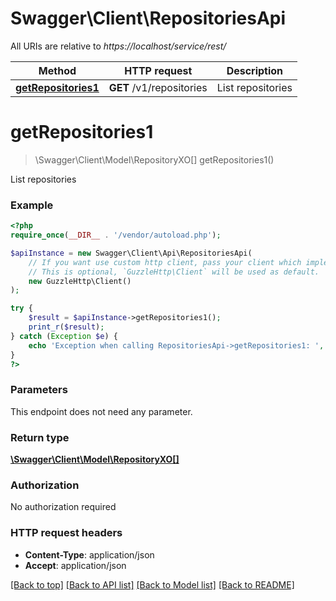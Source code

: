 # Swagger\Client\RepositoriesApi

All URIs are relative to *https://localhost/service/rest/*

Method | HTTP request | Description
------------- | ------------- | -------------
[**getRepositories1**](RepositoriesApi.md#getRepositories1) | **GET** /v1/repositories | List repositories


# **getRepositories1**
> \Swagger\Client\Model\RepositoryXO[] getRepositories1()

List repositories



### Example
```php
<?php
require_once(__DIR__ . '/vendor/autoload.php');

$apiInstance = new Swagger\Client\Api\RepositoriesApi(
    // If you want use custom http client, pass your client which implements `GuzzleHttp\ClientInterface`.
    // This is optional, `GuzzleHttp\Client` will be used as default.
    new GuzzleHttp\Client()
);

try {
    $result = $apiInstance->getRepositories1();
    print_r($result);
} catch (Exception $e) {
    echo 'Exception when calling RepositoriesApi->getRepositories1: ', $e->getMessage(), PHP_EOL;
}
?>
```

### Parameters
This endpoint does not need any parameter.

### Return type

[**\Swagger\Client\Model\RepositoryXO[]**](../Model/RepositoryXO.md)

### Authorization

No authorization required

### HTTP request headers

 - **Content-Type**: application/json
 - **Accept**: application/json

[[Back to top]](#) [[Back to API list]](../../README.md#documentation-for-api-endpoints) [[Back to Model list]](../../README.md#documentation-for-models) [[Back to README]](../../README.md)


